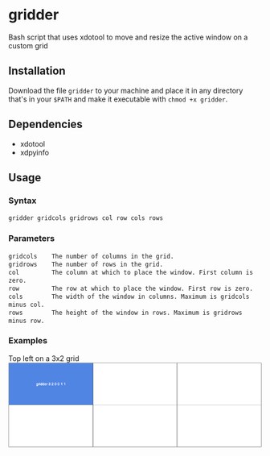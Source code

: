 # gridder

Bash script that uses xdotool to move and resize the active window on a custom grid

## Installation

Download the file `gridder` to your machine and place it in any directory that's in your `$PATH` and make it executable with `chmod +x gridder`.

## Dependencies

- xdotool
- xdpyinfo

## Usage

### Syntax

```
gridder gridcols gridrows col row cols rows
```

### Parameters

```
gridcols    The number of columns in the grid.
gridrows    The number of rows in the grid.
col         The column at which to place the window. First column is zero.
row         The row at which to place the window. First row is zero.
cols        The width of the window in columns. Maximum is gridcols minus col.
rows        The height of the window in rows. Maximum is gridrows minus row.
```
### Examples

Top left on a 3x2 grid
![Top left on a 3x2 grid](img/gridder-example-3-2-0-0-1-1.png)
